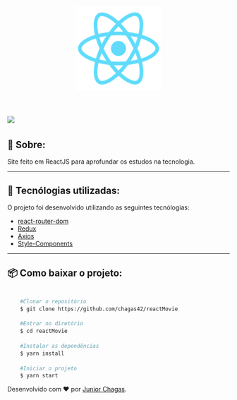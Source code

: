 <h1 align='center'>
    <img src="/screenshots/logo192.png"/>
</h1>


<h1>
    <img src="/screenshots/movie.gif"/>
</h1>


## 📝 Sobre: 

Site feito em ReactJS para aprofundar os estudos na tecnologia.

---

## 🚀 Tecnólogias utilizadas:

O projeto foi desenvolvido utilizando as seguintes tecnólogias:

- [react-router-dom](https://reactrouter.com/web/guides/quick-start)
- [Redux](https://redux.js.org/)
- [Axios](https://github.com/axios/axios)
- [Style-Components](https://styled-components.com/)

---
## 📦  Como baixar o projeto:

```bash
    
    #Clonar o repositório
    $ git clone https://github.com/chagas42/reactMovie

    #Entrar no diretório
    $ cd reactMovie

    #Instalar as dependências 
    $ yarn install 

    #Iniciar o projeto
    $ yarn start
```
Desenvolvido com ❤ por [Junior Chagas](https://github.com/chagas42).
